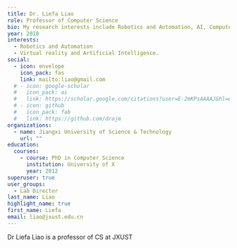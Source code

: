 ```yaml
---
title: Dr. Liefa Liao
role: Professor of Computer Science
bio: My research interests include Robotics and Automation, AI, Computer Vision and Core CS Concepts.
year: 2018
interests:
  - Robotics and Automation
  - Virtual reality and Artificial Intelligence.
social:
  - icon: envelope
    icon_pack: fas
    link: mailto:liao@gmail.com
  # - icon: google-scholar
  #   icon_pack: ai
  #   link: https://scholar.google.com/citations?user=E-2mKPsAAAAJ&hl=en
  # - icon: github
  #   icon_pack: fab
  #   link: https://github.com/drajm
organizations:
  - name: Jiangxi University of Science & Technology
    url: ""
education:
  courses:
    - course: PhD in Computer Science
      institution: University of X
      year: 2012
superuser: true
user_groups:
  - Lab Director
last_name: Liao
highlight_name: true
first_name: Liefa
email: liao@jxust.edu.cn
---
```

Dr Liefa Liao is a professor of CS at JXUST

